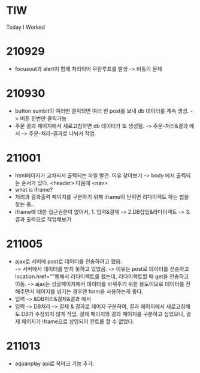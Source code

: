 # TIW
Today I Worked

# 210929
- focusout과 alert이 함께 처리되어 무한루프를 발생 -> 비동기 문제 

# 210930 
- button sumbit이 여러번 클릭되면 여러 번 post를 보내 db 데이터를 계속 생성. -> 버튼 한번만 클릭가능
- 주문 결과 페이지에서 새로고침하면 db 데이터가 또 생성됨. -> 주문-처리&결과 에서 -> 주문-처리-결과로 나눠서 작업. 

# 211001
- html페이지가 교차되서 출력되는 파일 발견. 이유 찾아보기
-> body 에서 출력되는 순서가 있다. \<header\> 다음에 \<nav\>
- what is iframe? 
- 처리과 결과출력 페이지를 구분하기 위해 iframe이 닫히면 리다이렉트 하는 법을 찾는 중..
- iframe에 대한 접근권한이 없어서, 1. 입력&결제 -> 2.DB삽입&라다이렉트 -> 3. 결과 출력으로 작업해보기

# 211005
- ajax로 서버에 post로 데이터를 전송하려고 했음. <br/>
-> 서버에서 데이터를 받지 못하고 있었음. -> 이유는 post로 데이터를 전송하고 location.href=""통해서 리다이렉트를 했는데, 리다이렉트할 때 get을 전송하고 이동. -> ajax는 싱글페이지에서 데이터를 바꿔주기 위한 용도이므로 데이터를 전해주면서 페이지를 넘기는 경우엔 form을 사용하는게 좋다. 
- 입력 -> &DB처리&결제&결과 에서
- 입력 -> DB처리 -> 결제 & 결과로 페이지 구분하여, 결과 페이지에서 새로고침해도 DB가 수정되지 않게 작업. 결제 페이지와 결과 페이지를 구분하고 싶었으나, 결제 페이지가 iframe으로 삽입되어 컨트롤 할 수 없었다.

# 211013
- aquanplay api로 북마크 기능 추가. 
